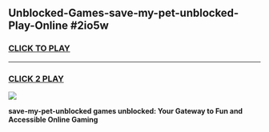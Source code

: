 
## Unblocked-Games-save-my-pet-unblocked-Play-Online #2io5w
<h3>
<a href="https://news.freeplayer.one?title=save-my-pet-unblocked&ref=3">CLICK TO PLAY</a></h3>
<hr>

<h3>
<a href="https://news.freeplayer.one?title=save-my-pet-unblocked&ref=3">CLICK 2 PLAY</a>
  
</h3>

<a href="https://news.freeplayer.one?title=save-my-pet-unblocked&ref=3"><img src="https://clearcache.store/games.png"></a>


**save-my-pet-unblocked games unblocked: Your Gateway to Fun and Accessible Online Gaming**
